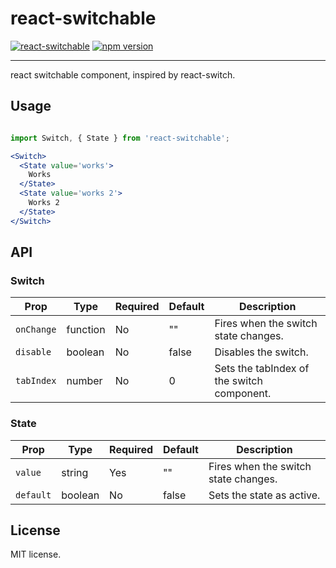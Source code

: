 # react-switchable

[![react-switchable](https://travis-ci.org/AlvaroBernalG/react-switchable.svg?branch=master
)](https://badge.fury.io/js/react-switchable)
[![npm
version](https://badge.fury.io/js/react-switchable.svg)](https://badge.fury.io/js/react-switchable)



---

react switchable component, inspired by react-switch.


## Usage

```jsx

import Switch, { State } from 'react-switchable';

<Switch>
  <State value='works'>
    Works
  </State>
  <State value='works 2'>
    Works 2
  </State>
</Switch>
``` 

## API

### Switch

Prop | Type | Required | Default | Description 
-----|------|----------|---------|-------------
`onChange`| function | No |  "" | Fires when the switch state changes.
`disable` | boolean | No | false | Disables the switch. 
`tabIndex` | number | No | 0 | Sets the tabIndex of the switch component.

### State

Prop | Type | Required | Default | Description 
-----|------|----------|---------|-------------
`value`| string | Yes |  "" | Fires when the switch state changes.
`default` | boolean | No | false | Sets the state as active. 



## License

MIT license.
